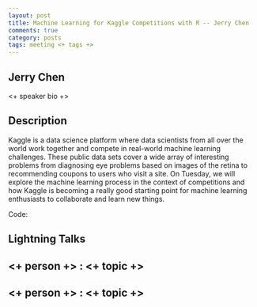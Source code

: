 ```yaml
---
layout: post
title: Machine Learning for Kaggle Competitions with R -- Jerry Chen
comments: true
category: posts
tags: meeting <+ tags +>
---
```


## Jerry Chen

<+ speaker bio +> 

## Description

Kaggle is a data science platform where data scientists from all over the world work together and compete in real-world machine learning challenges. These public data sets cover a wide array of interesting problems from diagnosing eye problems based on images of the retina to recommending coupons to users who visit a site. On Tuesday, we will explore the machine learning process in the context of competitions and how Kaggle is becoming a really good starting point for machine learning enthusiasts to collaborate and learn new things.

Code:

## Lightning Talks 

## <+ person +> : <+ topic +>

## <+ person +> : <+ topic +>
